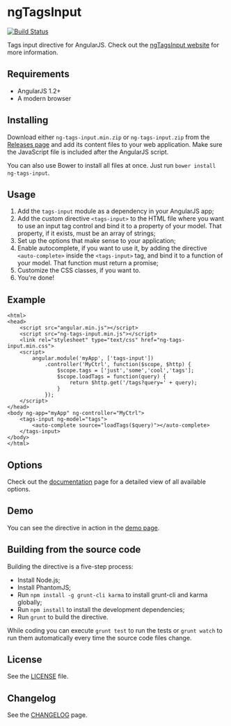 ngTagsInput
===========
[![Build Status](https://travis-ci.org/mbenford/ngTagsInput.png?branch=master)](https://travis-ci.org/mbenford/ngTagsInput)

Tags input directive for AngularJS. Check out the [ngTagsInput website](http://mbenford.github.io/ngTagsInput) for more information.

## Requirements

 - AngularJS 1.2+
 - A modern browser

## Installing

Download either `ng-tags-input.min.zip` or `ng-tags-input.zip` from the [Releases page](https://github.com/mbenford/ngTagsInput/releases) and add its content files to your web application. Make sure the JavaScript file is included after the AngularJS script.

You can also use Bower to install all files at once. Just run `bower install ng-tags-input`.

## Usage

 1. Add the `tags-input` module as a dependency in your AngularJS app;
 2. Add the custom directive `<tags-input>` to the HTML file where you want to use an input tag control and bind it to a property of your model. That property, if it exists, must be an array of strings;
 3. Set up the options that make sense to your application;
 4. Enable autocomplete, if you want to use it, by adding the directive `<auto-complete>` inside the `<tags-input>` tag, and bind it to a function of your model. That function must return a promise;
 5. Customize the CSS classes, if you want to.
 6. You're done!

## Example
    <html>
    <head>
        <script src="angular.min.js"></script>
        <script src="ng-tags-input.min.js"></script>
        <link rel="stylesheet" type="text/css" href="ng-tags-input.min.css">               
        <script>
            angular.module('myApp', ['tags-input'])
                .controller('MyCtrl', function($scope, $http) {
                    $scope.tags = ['just','some','cool','tags'];
                    $scope.loadTags = function(query) {
                        return $http.get('/tags?query=' + query);
                    }
                });
        </script>
    </head>
    <body ng-app="myApp" ng-controller="MyCtrl">
        <tags-input ng-model="tags">
            <auto-complete source="loadTags($query)"></auto-complete>
        </tags-input>
    </body>
    </html>    

## Options

Check out the [documentation](http://mbenford.github.io/ngTagsInput/documentation.html) page for a detailed view of all available options.

## Demo

You can see the directive in action in the [demo page](http://mbenford.github.io/ngTagsInput/demos.html).

## Building from the source code

Building the directive is a five-step process:

- Install Node.js;
- Install PhantomJS;
- Run `npm install -g grunt-cli karma` to install grunt-cli and karma globally;
- Run `npm install` to install the development dependencies;
- Run `grunt` to build the directive.

While coding you can execute `grunt test` to run the tests or `grunt watch` to run them automatically every time the source code files change.

## License

See the [LICENSE](https://github.com/mbenford/ngTagsInput/blob/master/LICENSE "") file.

## Changelog

See the [CHANGELOG](https://github.com/mbenford/ngTagsInput/blob/master/CHANGELOG.md) page.